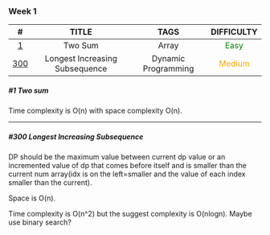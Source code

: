### **Week 1**
|                                  #                                   |             TITLE              |        TAGS         |                DIFFICULTY                |
|:--------------------------------------------------------------------:|:------------------------------:|:-------------------:|:----------------------------------------:|
|             [1](https://leetcode.com/problems/two-sum/)              |            Two Sum             |        Array        |  <span style="color:green">Easy</span>   |
| [300](https://leetcode.com/problems/longest-increasing-subsequence/) | Longest Increasing Subsequence | Dynamic Programming | <span style="color:orange">Medium</span> |

##### #1 Two sum
Time complexity is O(n) with space complexity O(n). 

--------------------------------

##### #300 Longest Increasing Subsequence

DP should be the maximum value between current dp value or an incremented value of dp that comes before itself and is smaller than the current num array(idx is on the left=smaller and the value of each index smaller than the current).

Space is O(n).

Time complexity is O(n^2) but the suggest complexity is O(nlogn). Maybe use binary search?
